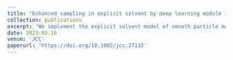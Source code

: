 ```yaml
---
title: "Enhanced sampling in explicit solvent by deep learning module in FSATOOL"
collection: publications
excerpt: 'We implement the explicit solvent model of smooth particle mesh ewald method (SPME) on both CPU and GPU in our own software FSATOOL. And try to use deep learning method to reduce the high dimensional conformational space to latent space with several collective variables (CVs) to analysis the molecular simulation trajectories. Then use the CVs to do enhanced sampling and help protein fold into their native states.'
date: 2023-05-16
venue: 'JCC'
paperurl: 'https://doi.org/10.1002/jcc.27132'
---
```

